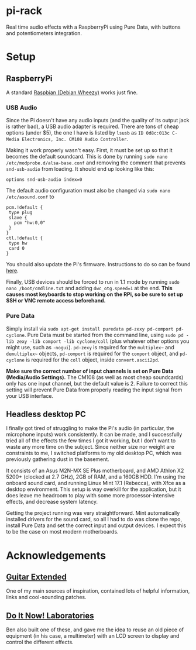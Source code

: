 # pi-rack
Real time audio effects with a RaspberryPi using Pure Data, with buttons and potentiometers integration.

# Setup

## RaspberryPi
A standard [Raspbian (Debian Wheezy)](http://downloads.raspberrypi.org/raspbian_latest) works just fine.

### USB Audio
Since the Pi doesn't have any audio inputs (and the quality of its output jack is rather bad), a USB audio adapter is required. There are tons of cheap options (under $5), the one I have is listed by `lsusb` as `ID 0d8c:013c C-Media Electronics, Inc. CM108 Audio Controller`.

Making it work properly wasn't easy. First, it must be set up so that it becomes the default soundcard. This is done by running `sudo nano /etc/modprobe.d/alsa-base.conf` and removing the comment that prevents `snd-usb-audio` from loading. It should end up looking like this:

`options snd-usb-audio index=0`

The default audio configuration must also be changed via `sudo nano /etc/asound.conf` to 

```
pcm.!default {
 type plug
 slave {
   pcm "hw:0,0"
 }
}
ctl.!default {
 type hw
 card 0
}
```

You should also update the Pi's firmware. Instructions to do so can be found [here](https://learn.adafruit.com/usb-audio-cards-with-a-raspberry-pi/instructions).

Finally, USB devices should be forced to run in 1.1 mode by running `sudo nano /boot/cmdline.txt` and adding `dwc_otg.speed=1` at the end. **This causes most keyboards to stop working on the RPi, so be sure to set up SSH or VNC remote access beforehand.**

### Pure Data
Simply install via `sudo apt-get install puredata pd-zexy pd-comport pd-cyclone`. Pure Data must be started from the command line, using `sudo pd -lib zexy -lib comport -lib cyclone/coll` (plus whatever other options you might use, such as `-nogui`). `pd-zexy` is required for the `multiplex~` and `demultiplex~` objects, `pd-comport` is required for the `comport` object, and `pd-cyclone` is required for the `coll` object, inside `convert.ascii2pd`.

**Make sure the correct number of input channels is set on Pure Data (Media/Audio Settings).** The CM108 (as well as most cheap soundcards) only has one input channel, but the default value is 2. Failure to correct this setting will prevent Pure Data from properly reading the input signal from your USB interface.

## Headless desktop PC
I finally got tired of struggling to make the Pi's audio (in particular, the microphone inputs) work consistently. It can be made, and I successfully tried all of the effects the few times I got it working, but I don't want to waste any more time on the subject. Since neither size nor weight are constraints to me, I switched platforms to my old desktop PC, which was previously gathering dust in the basement.

It consists of an Asus M2N-MX SE Plus motherboard, and AMD Athlon X2 5200+ (clocked at 2.7 GHz), 2GB of RAM, and a 160GB HDD. I'm using the onboard sound card, and running Linux Mint 17.1 (Rebecca), with Xfce as a desktop environment. This setup is way overkill for the application, but it does leave me headroom to play with some more processor-intensive effects, and decrease system latency.

Getting the project running was very straightforward. Mint automatically installed drivers for the sound card, so all I had to do was clone the repo, install Pure Data and set the correct input and output devices. I expect this to be the case on most modern motherboards.

# Acknowledgements
## [Guitar Extended](https://guitarextended.wordpress.com/)
One of my main sources of inspiration, contained lots of helpful information, links and cool-sounding patches.
## [Do It Now! Laboratories](https://github.com/doitnowlabs/rpieffectbox)
Ben also built one of these, and gave me the idea to reuse an old piece of equipment (in his case, a multimeter) with an LCD screen to display and control the different effects.
